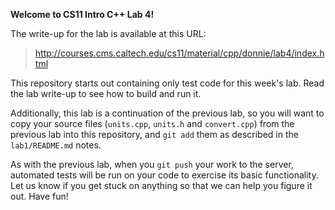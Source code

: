 **Welcome to CS11 Intro C++ Lab 4!**

The write-up for the lab is available at this URL:

>   http://courses.cms.caltech.edu/cs11/material/cpp/donnie/lab4/index.html

This repository starts out containing only test code for this week's lab.
Read the lab write-up to see how to build and run it.

Additionally, this lab is a continuation of the previous lab, so you will want
to copy your source files (`units.cpp`, `units.h` and `convert.cpp`) from the
previous lab into this repository, and `git add` them as described in the
`lab1/README.md` notes.

As with the previous lab, when you `git push` your work to the server,
automated tests will be run on your code to exercise its basic functionality.
Let us know if you get stuck on anything so that we can help you figure it
out.  Have fun!
